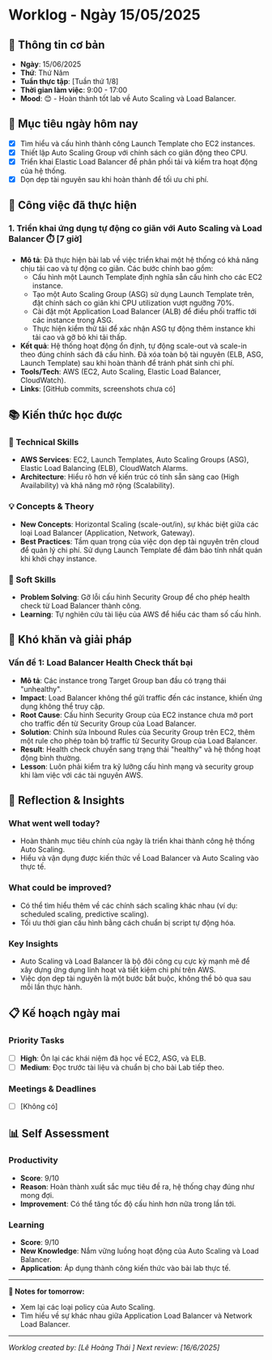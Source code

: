 # Worklog - Ngày 15/05/2025

## 📅 Thông tin cơ bản
- **Ngày**: 15/06/2025
- **Thứ**: Thứ Năm
- **Tuần thực tập**: [Tuần thứ 1/8]
- **Thời gian làm việc**: 9:00 - 17:00
- **Mood**: 😊 - Hoàn thành tốt lab về Auto Scaling và Load Balancer.

## 🎯 Mục tiêu ngày hôm nay
- [x] Tìm hiểu và cấu hình thành công Launch Template cho EC2 instances.
- [x] Thiết lập Auto Scaling Group với chính sách co giãn động theo CPU.
- [x] Triển khai Elastic Load Balancer để phân phối tải và kiểm tra hoạt động của hệ thống.
- [x] Dọn dẹp tài nguyên sau khi hoàn thành để tối ưu chi phí.

## 💼 Công việc đã thực hiện

### 1. Triển khai ứng dụng tự động co giãn với Auto Scaling và Load Balancer ⏱️ [7 giờ]
- **Mô tả**: Đã thực hiện bài lab về việc triển khai một hệ thống có khả năng chịu tải cao và tự động co giãn. Các bước chính bao gồm:
    - Cấu hình một Launch Template định nghĩa sẵn cấu hình cho các EC2 instance.
    - Tạo một Auto Scaling Group (ASG) sử dụng Launch Template trên, đặt chính sách co giãn khi CPU utilization vượt ngưỡng 70%.
    - Cài đặt một Application Load Balancer (ALB) để điều phối traffic tới các instance trong ASG.
    - Thực hiện kiểm thử tải để xác nhận ASG tự động thêm instance khi tải cao và gỡ bỏ khi tải thấp.
- **Kết quả**: Hệ thống hoạt động ổn định, tự động scale-out và scale-in theo đúng chính sách đã cấu hình. Đã xóa toàn bộ tài nguyên (ELB, ASG, Launch Template) sau khi hoàn thành để tránh phát sinh chi phí.
- **Tools/Tech**: AWS (EC2, Auto Scaling, Elastic Load Balancer, CloudWatch).
- **Links**: [GitHub commits, screenshots chưa có]

## 📚 Kiến thức học được

### 🔧 Technical Skills
- **AWS Services**: EC2, Launch Templates, Auto Scaling Groups (ASG), Elastic Load Balancing (ELB), CloudWatch Alarms.
- **Architecture**: Hiểu rõ hơn về kiến trúc có tính sẵn sàng cao (High Availability) và khả năng mở rộng (Scalability).

### 💡 Concepts & Theory
- **New Concepts**: Horizontal Scaling (scale-out/in), sự khác biệt giữa các loại Load Balancer (Application, Network, Gateway).
- **Best Practices**: Tầm quan trọng của việc dọn dẹp tài nguyên trên cloud để quản lý chi phí. Sử dụng Launch Template để đảm bảo tính nhất quán khi khởi chạy instance.

### 🤝 Soft Skills
- **Problem Solving**: Gỡ lỗi cấu hình Security Group để cho phép health check từ Load Balancer thành công.
- **Learning**: Tự nghiên cứu tài liệu của AWS để hiểu các tham số cấu hình.

## 🚧 Khó khăn và giải pháp

### Vấn đề 1: Load Balancer Health Check thất bại
- **Mô tả**: Các instance trong Target Group ban đầu có trạng thái "unhealthy".
- **Impact**: Load Balancer không thể gửi traffic đến các instance, khiến ứng dụng không thể truy cập.
- **Root Cause**: Cấu hình Security Group của EC2 instance chưa mở port cho traffic đến từ Security Group của Load Balancer.
- **Solution**: Chỉnh sửa Inbound Rules của Security Group trên EC2, thêm một rule cho phép toàn bộ traffic từ Security Group của Load Balancer.
- **Result**: Health check chuyển sang trạng thái "healthy" và hệ thống hoạt động bình thường.
- **Lesson**: Luôn phải kiểm tra kỹ lưỡng cấu hình mạng và security group khi làm việc với các tài nguyên AWS.

## 💭 Reflection & Insights

### What went well today?
- Hoàn thành mục tiêu chính của ngày là triển khai thành công hệ thống Auto Scaling.
- Hiểu và vận dụng được kiến thức về Load Balancer và Auto Scaling vào thực tế.

### What could be improved?
- Có thể tìm hiểu thêm về các chính sách scaling khác nhau (ví dụ: scheduled scaling, predictive scaling).
- Tối ưu thời gian cấu hình bằng cách chuẩn bị script tự động hóa.

### Key Insights
- Auto Scaling và Load Balancer là bộ đôi công cụ cực kỳ mạnh mẽ để xây dựng ứng dụng linh hoạt và tiết kiệm chi phí trên AWS.
- Việc dọn dẹp tài nguyên là một bước bắt buộc, không thể bỏ qua sau mỗi lần thực hành.

## 📋 Kế hoạch ngày mai

### Priority Tasks
- [ ] **High**: Ôn lại các khái niệm đã học về EC2, ASG, và ELB.
- [ ] **Medium**: Đọc trước tài liệu và chuẩn bị cho bài Lab tiếp theo.

### Meetings & Deadlines
- [ ] [Không có]

## 📊 Self Assessment

### Productivity
- **Score**: 9/10
- **Reason**: Hoàn thành xuất sắc mục tiêu đề ra, hệ thống chạy đúng như mong đợi.
- **Improvement**: Có thể tăng tốc độ cấu hình hơn nữa trong lần tới.

### Learning
- **Score**: 9/10
- **New Knowledge**: Nắm vững luồng hoạt động của Auto Scaling và Load Balancer.
- **Application**: Áp dụng thành công kiến thức vào bài lab thực tế.

---
**📝 Notes for tomorrow:**
- Xem lại các loại policy của Auto Scaling.
- Tìm hiểu về sự khác nhau giữa Application Load Balancer và Network Load Balancer.

---
*Worklog created by: [Lê Hoàng Thái ]*
*Next review: [16/6/2025]*
